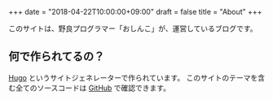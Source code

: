 +++
date = "2018-04-22T10:00:00+09:00"
draft = false
title = "About"
+++

このサイトは、野良プログラマー「おしんこ」が、運営しているブログです。

## 何で作られてるの？

[Hugo](https://gohugo.io) というサイトジェネレーターで作られています。
このサイトのテーマを含む全てのソースコードは [GitHub](https://github.com/oshinko/osync.io) で確認できます。
